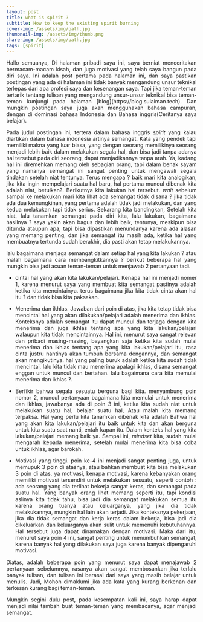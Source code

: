 ```yaml
---
layout: post
title: what is spirit ?
subtitle: How to keep the existing spirit burning
cover-img: /assets/img/path.jpg
thumbnail-img: /assets/img/thumb.png
share-img: /assets/img/path.jpg
tags: [spirit]
---
```


<div align="justify">
Hallo semuanya, Di halaman pribadi saya ini, saya berniat menceritakan bermacam-macam kisah, dan juga motivasi yang telah saya bangun pada diri saya. Ini adalah post pertama pada halaman ini, dan saya pastikan postingan yang ada di halaman ini tidak banyak mengandung unsur teknikal terlepas dari apa profesi saya dan kesenangan saya. Tapi jika teman-teman tertarik tentang tulisan yang mengandung unsur-unsur teknikal bisa teman-teman kunjungi pada halaman [blog](https://blog.sulaiman.tech). Dan mungkin postingan saya juga akan menggunakan bahasa campuran, dengan di dominasi bahasa Indonesia dan Bahasa inggris(Ceritanya saya belajar).

Pada judul postingan ini, tertera dalam bahasa inggris *spirit* yang kalau diartikan dalam bahasa indonesia artinya semangat. Kata yang pendek tapi memiliki makna yang luar biasa, yang dengan seorang memilikinya seorang menjadi lebih baik dalam melakukan segala hal, dan bisa jadi tanpa adanya hal tersebut pada diri seorang, dapat menjadikannya tanpa arah. Ya, kadang hal ini diremehkan memang oleh sebagian orang, tapi dalam benak sayam yang namanya semangat ini sangat penting untuk mengawali segala tindakan setelah niat tentunya. Terus mengapa ? baik mari kita analogikan, jika kita ingin mempelajari suatu hal baru, hal pertama muncul dibenak kita adalah niat, betulkan?. Berikutnya kita lakukan hal tersebut. *wait* sebelum sampai ke melakukan mari kita lihat ada semangat tidak disana ? jika tidak ada dua kemungkinan, yang pertama adalah tidak jadi melakukan, dan yang kedua melakukan tapi tidak serius. Sekarang kita bandingkan, Setelah kita niat, lalu tanamkan semangat pada diri kita, lalu lakukan, bagaimana hasilnya ? saya yakin akan bagus dan lebih baik, tentunya, meskipun bisa ditunda ataupun apa, tapi bisa dipastikan menundanya karena ada alasan yang memang penting, dan jika semangat itu masih ada, ketika hal yang membuatnya tertunda sudah berakhir, dia pasti akan tetap melakukannya. 

lalu bagaimana menjaga semangat dalam setiap hal yang kita lakukan ? atau malah bagaimana cara membangkitkannya ? berikut beberapa hal yang mungkin bisa jadi acuan teman-teman untuk menjawab 2 pertanyaan tadi.

- cintai hal yang akan kita lakukan/pelajari. Kenapa hal ini menjadi nomer 1, karena menurut saya yang membuat kita semangat pastinya adalah ketika kita mencintainya. terus bagaimana jika kita tidak cinta akan hal itu ? dan tidak bisa kita paksakan.

- Menerima dan ikhlas. Jawaban dari poin di atas, jika kita tetap tidak bisa mencintai hal yang akan dilakukan/pelajari adalah menerima dan ikhlas. Konteksnya adalah semangat itu dapat muncul dan terjaga dengan kita menerima dan juga ikhlas tentang apa yang kita lakukan/pelajari walaupun kita tidak mencintainnya. Hal ini, menurut saya sangat relevan dan pribadi masing-masing, bayangkan saja ketika kita sudah mulai menerima dan ikhlas tentang apa yang kita lakukan/pelajari itu, rasa cinta justru nantinya akan tumbuh bersama dengannya, dan semangat akan mengikutinya. hal yang paling buruk adalah ketika kita sudah tidak mencintai, lalu kita tidak mau menerima apalagi ikhlas, disana semangat enggan untuk muncul dan bertahan. lalu bagaimana cara kita memulai menerima dan ikhlas ?.

- Berfikir bahwa segala sesuatu berguna bagi kita. menyambung poin nomor 2, muncul pertanyaan bagaimana kita memulai untuk menerima dan ikhlas, jawabanya ada di poin 3 ini, ketika kita sudah niat untuk melakukan suatu hal, belajar suatu hal, Atau malah kita memang terpaksa. Hal yang perlu kita tanamkan dibenak kita adalah Bahwa hal yang akan kita lakukan/pelajari itu baik untuk kita dan akan berguna untuk kita suatu saat nanti, entah kapan itu. Dalam konteks hal yang kita lakukan/pelajari memang baik ya. Sampai ini, *mindset* kita, sudah mulai mengarah kepada menerima, setelah mulai menerima kita bisa coba untuk ikhlas, agar barokah. 

- Motivasi yang tinggi. poin ke-4 ini menjadi sangat penting juga, untuk memupuk 3 poin di atasnya, atau bahkan membuat kita bisa melakukan 3 poin di atas. ya motivasi, kenapa motivasi, karena kebanyakan orang memiliki motivasi tersendiri untuk melakukan sesuatu, seperti contoh : ada seorang yang dia terlihat bekerja sangat keras, dan semangat pada suatu hal. Yang banyak orang lihat memang seperti itu, tapi kondisi aslinya kita tidak tahu, bisa jadi dia semangat melakukan semua itu karena orang tuanya atau keluarganya, yang jika dia tidak melakukannya, mungkin hal lain akan terjadi. Jika konteksnya pekerjaan, jika dia tidak semangat dan kerja keras dalam bekerja, bisa jadi dia dikeluarkan dan keluarganya akan sulit untuk memenuhi kebutuhannya. Hal tersebut juga dapat dinamakan dengan motivasi. Maka dari itu, menurut saya poin 4 ini, sangat penting untuk menumbuhkan semangat, karena banyak hal yang dilakukan saya juga karena banyak dipengaruhi motivasi. 

Diatas, adalah beberapa poin yang menurut saya dapat menajawab 2 pertanyaan sebelumnya, rasanya akan sangat membosankan jika terlalu banyak tulisan, dan tulisan ini berasal dari saya yang masih belajar untuk menulis. Jadi, Mohon dimaklumi jika ada kata yang kurang berkenan dan terkesan kurang bagi teman-teman. 

Mungkin segini dulu post, pada kesempatan kali ini, saya harap dapat menjadi nilai tambah buat teman-teman yang membacanya, agar menjadi semangat.

</div>